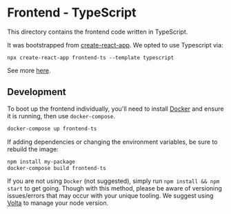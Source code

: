 # Frontend - TypeScript

This directory contains the frontend code written in TypeScript.

It was bootstrapped from [create-react-app](https://create-react-app.dev/). We opted to use Typescript via:
```shell
npx create-react-app frontend-ts --template typescript
```
See more [here](https://create-react-app.dev/docs/adding-typescript/).


## Development

To boot up the frontend individually, you'll need to install [Docker](https://docs.docker.com/engine/install/) and ensure it is running, then use `docker-compose`.

```bash
docker-compose up frontend-ts
```

If adding dependencies or changing the environment variables, be sure to rebuild the image:

```bash
npm install my-package
docker-compose build frontend-ts
```

If you are not using `Docker` (not suggested), simply run `npm install && npm start` to get going. Though with this method, please be aware of versioning issues/errors that may occur with your unique tooling. We suggest using [Volta](https://volta.sh/) to manage your node version.
